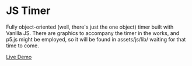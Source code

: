 # JS Timer

Fully object-oriented (well, there's just the one object) timer built with Vanilla JS. There are graphics to accompany the timer in the works, and p5.js might be employed, so it will be found in assets/js/lib/ waiting for that time to come.


[Live Demo](https://mbwatson.github.io/jsTimer/)